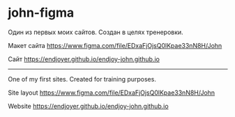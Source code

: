 # john-figma

Один из первых моих сайтов.
Создан в целях тренеровки.

Макет сайта https://www.figma.com/file/EDxaFjOjsQ0lKpae33nN8H/John

Сайт https://endjoyer.github.io/endjoy-john.github.io

---

One of my first sites.
Created for training purposes.

Site layout https://www.figma.com/file/EDxaFjOjsQ0lKpae33nN8H/John

Website https://endjoyer.github.io/endjoy-john.github.io
